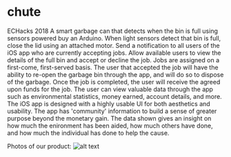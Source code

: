 # chute
ECHacks 2018
A smart garbage can that detects when the bin is full using sensors powered buy an Arduino.
When light sensors detect that bin is full, close the lid using an attached motor.
Send a notification to all users of the iOS app who are currently accepting jobs.
Allow available users to view the details of the full bin and accept or decline the job. Jobs are assigned on a first-come, first-served basis.
The user that accepted the job will have the ability to re-open the garbage bin through the app, and will do so to dispose of the garbage.
Once the job is completed, the user will receive the agreed upon funds for the job.
The user can view valuable data through the app such as environmental statistics, money earned, account details, and more.
The iOS app is designed with a highly usable UI for both aesthetics and usability. 
The app has 'community' information to build a sense of greater purpose beyond the monetary gain. The data shown gives an insight on how much the enironment has been aided, how much others have done, and how much the individual has done to help the cause. 

Photos of our product:
![alt text](https://i.imgur.com/WB7QxTE.jpg)


